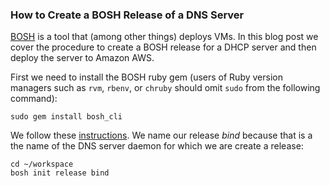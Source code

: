 ### How to Create a BOSH Release of a DNS Server

[BOSH](http://bosh.io/) is a tool that (among other things) deploys VMs. In this blog post we cover the procedure to create a BOSH release for a DHCP server and then deploy the server to Amazon AWS.

First we need to install the BOSH ruby gem (users of Ruby version managers such as `rvm`, `rbenv`, or `chruby` should omit `sudo` from the following command):

```
sudo gem install bosh_cli
```
We follow these [instructions](http://bosh.io/docs/create-release.html#prep). We name our release *bind* because that is a the name of the DNS server daemon for which we are create a release:

```
cd ~/workspace
bosh init release bind
```

